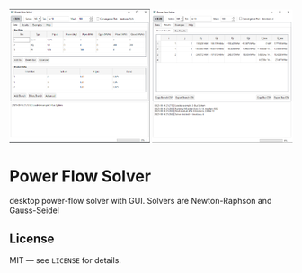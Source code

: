 <p float="left">
  <img src="images/Screenshot_61.png" width="250" alt="Main window" />
  <img src="images/screenshot_62.png" width="250" alt="Convergence plot" />
</p>

# Power Flow Solver
desktop power-flow solver with GUI. Solvers are Newton-Raphson and Gauss-Seidel

## License
MIT — see `LICENSE` for details.
